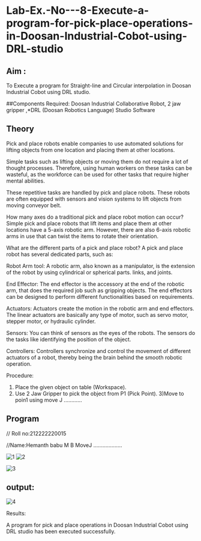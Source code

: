 # Lab-Ex.-No---8-Execute-a-program-for-pick-place-operations-in-Doosan-Industrial-Cobot-using-DRL-studio
## Aim :
To Execute a program for Straight-line and Circular interpolation in Doosan Industrial Cobot using DRL studio.

##Components Required: Doosan Industrial Collaborative Robot, 2 jaw gripper ,*DRL (Doosan Robotics Language) Studio Software


## Theory 
Pick and place robots enable companies to use automated solutions for lifting objects from one location and placing them at other locations.

Simple tasks such as lifting objects or moving them do not require a lot of thought processes. Therefore, using human workers on these tasks can be wasteful, as the workforce can be used for other tasks that require higher mental abilities.

These repetitive tasks are handled by pick and place robots. These robots are often equipped with sensors and vision systems to lift objects from moving conveyor belt.

How many axes do a traditional pick and place robot motion can occur?
Simple pick and place robots that lift items and place them at other locations have a 5-axis robotic arm. However, there are also 6-axis robotic arms in use that can twist the items to rotate their orientation.

What are the different parts of a pick and place robot?
A pick and place robot has several dedicated parts, such as:

Robot Arm tool: A robotic arm, also known as a manipulator, is the extension of the robot by using cylindrical or spherical parts. links, and joints.

End Effector: The end effector is the accessory at the end of the robotic arm, that does the required job such as gripping objects. The end effectors can be designed to perform different functionalities based on requirements.

Actuators: Actuators create the motion in the robotic arm and end effectors. The linear actuators are basically any type of motor, such as servo motor, stepper motor, or hydraulic cylinder.

Sensors: You can think of sensors as the eyes of the robots. The sensors do the tasks like identifying the position of the object.

Controllers: Controllers synchronize and control the movement of different actuators of a robot, thereby being the brain behind the smooth robotic operation.



Procedure:


1) Place the given object on table (Workspace).
2) Use 2 Jaw Gripper to pick the object from P1 (Pick Point). 
3)Move to poin1 using move J
............


## Program 
// Roll no:212222220015

//Name:Hemanth babu M B
MoveJ ...................

![1](https://github.com/hemanth2110/Lab-Ex.-No---8-Execute-a-program-for-pick-place-operations-in-Doosan-Industrial-Cobot-using-DRL-st/assets/121078629/c0e027c5-b80e-4678-8ded-c1a27329c2ee)
![2](https://github.com/hemanth2110/Lab-Ex.-No---8-Execute-a-program-for-pick-place-operations-in-Doosan-Industrial-Cobot-using-DRL-st/assets/121078629/ba1c0557-e653-4894-af1b-d9b4aa3ff473)

![3](https://github.com/hemanth2110/Lab-Ex.-No---8-Execute-a-program-for-pick-place-operations-in-Doosan-Industrial-Cobot-using-DRL-st/assets/121078629/aad15c88-05ef-4fcb-8eb2-4b3378d79a8f)

## output:

![4](https://github.com/hemanth2110/Lab-Ex.-No---8-Execute-a-program-for-pick-place-operations-in-Doosan-Industrial-Cobot-using-DRL-st/assets/121078629/eb28194a-1e72-461b-9c2b-d9f8f89d3b8b)


Results:

A program for pick and place operations in Doosan Industrial Cobot using DRL studio has been executed successfully.


